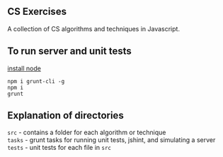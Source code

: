 ## CS Exercises

A collection of CS algorithms and techniques in Javascript.

## To run server and unit tests

[install node](https://nodejs.org/download/)

```
npm i grunt-cli -g
npm i
grunt
```

## Explanation of directories

`src` - contains a folder for each algorithm or technique  
`tasks` - grunt tasks for running unit tests, jshint, and simulating a server  
`tests` - unit tests for each file in `src`  